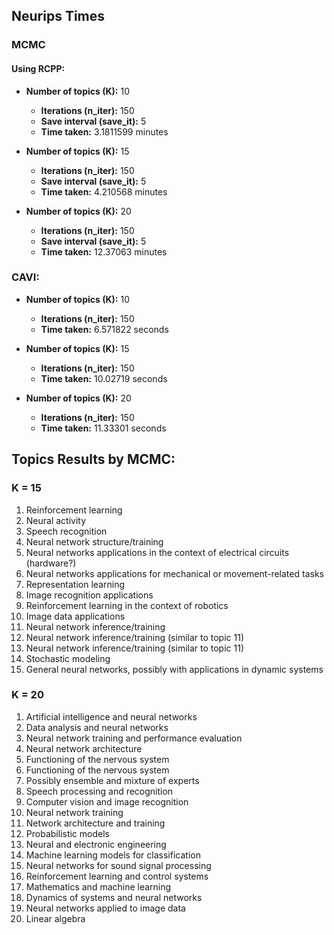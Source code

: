 ## Neurips Times

### MCMC

#### Using RCPP:
- **Number of topics (K):** 10
  - **Iterations (n_iter):** 150
  - **Save interval (save_it):** 5
  - **Time taken:** 3.1811599 minutes

- **Number of topics (K):** 15
  - **Iterations (n_iter):** 150
  - **Save interval (save_it):** 5
  - **Time taken:** 4.210568 minutes

- **Number of topics (K):** 20
  - **Iterations (n_iter):** 150
  - **Save interval (save_it):** 5
  - **Time taken:** 12.37063 minutes

### CAVI:
- **Number of topics (K):** 10
  - **Iterations (n_iter):** 150
  - **Time taken:** 6.571822 seconds

- **Number of topics (K):** 15
  - **Iterations (n_iter):** 150
  - **Time taken:** 10.02719 seconds

- **Number of topics (K):** 20
  - **Iterations (n_iter):** 150
  - **Time taken:** 11.33301 seconds

## Topics Results by MCMC:

### K = 15
1. Reinforcement learning
2. Neural activity
3. Speech recognition
4. Neural network structure/training
5. Neural networks applications in the context of electrical circuits (hardware?)
6. Neural networks applications for mechanical or movement-related tasks
7. Representation learning
8. Image recognition applications
9. Reinforcement learning in the context of robotics
10. Image data applications
11. Neural network inference/training
12. Neural network inference/training (similar to topic 11)
13. Neural network inference/training (similar to topic 11)
14. Stochastic modeling
15. General neural networks, possibly with applications in dynamic systems

### K = 20
1. Artificial intelligence and neural networks
2. Data analysis and neural networks
3. Neural network training and performance evaluation
4. Neural network architecture
5. Functioning of the nervous system
6. Functioning of the nervous system
7. Possibly ensemble and mixture of experts
8. Speech processing and recognition
9. Computer vision and image recognition
10. Neural network training
11. Network architecture and training
12. Probabilistic models
13. Neural and electronic engineering
14. Machine learning models for classification
15. Neural networks for sound signal processing
16. Reinforcement learning and control systems
17. Mathematics and machine learning
18. Dynamics of systems and neural networks
19. Neural networks applied to image data
20. Linear algebra

